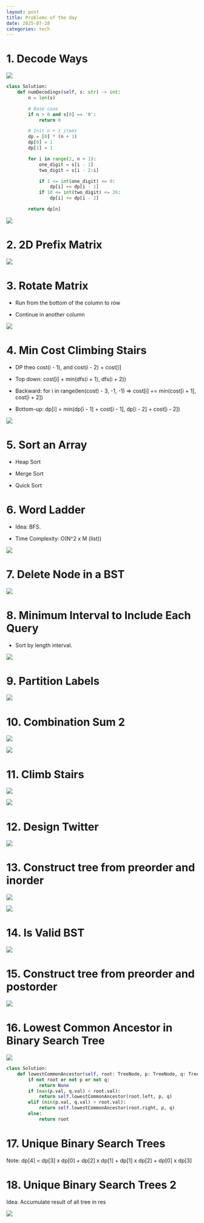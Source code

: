 ```yaml
---
layout: post
title: Problems of the day
date: 2025-07-28
categories: tech
---
```


# 1. Decode Ways

![](/images/Coding-Problems/decode-ways.png)

```python
class Solution:
    def numDecodings(self, s: str) -> int:
        n = len(s)

        # Base case
        if n > 0 and s[0] == '0':
            return 0

        # Init n + 1 items
        dp = [0] * (n + 1)
        dp[0] = 1
        dp[1] = 1

        for i in range(2, n + 1):
            one_digit = s[i - 1]
            two_digit = s[i - 2:i]

            if 1 <= int(one_digit) <= 9:
                dp[i] += dp[i - 1]
            if 10 <= int(two_digit) <= 26:
                dp[i] += dp[i - 2]

        return dp[n]
```

![](/images/Coding-Problems/decode-ways-magic.png)

# 2. 2D Prefix Matrix

![](/images/Coding-Problems/2d-prefix-magic.png)

# 3. Rotate Matrix

- Run from the bottom of the column to row

- Continue in another column

![](/images/Coding-Problems/rotate-matrix-magic.png)

# 4. Min Cost Climbing Stairs

- DP theo cost(i - 1), and cost(i - 2) + cost[i]

- Top down: cost[i] + min(dfs(i + 1), dfs(i + 2))

- Backward: for i in range(len(cost) - 3, -1, -1) => cost[i] += min(cost[i + 1], cost[i + 2])

- Bottom-up: dp[i] = min(dp[i - 1] + cost[i - 1], dp[i - 2] + cost[i - 2])

![](/images/Coding-Problems/climb-stair-magic.png)

# 5. Sort an Array

- Heap Sort

- Merge Sort

- Quick Sort

# 6. Word Ladder

- Idea: BFS.

- Time Complexity: O(N^2 x M (list))

![](/images/Coding-Problems/word-ladder-magic.png)

# 7. Delete Node in a BST

![](/images/Coding-Problems/min-of-the-right-subtree-magic.png)

# 8. Minimum Interval to Include Each Query

- Sort by length interval.

![](/images/Coding-Problems/minimum-interval-magic.png)

# 9. Partition Labels

![](/images/Coding-Problems/partition-labels.png)

# 10. Combination Sum 2

![](/images/Coding-Problems/combination-sum-2-magic.png)

![](/images/Coding-Problems/combination-sum-2-implement.png)

# 11. Climb Stairs

![](/images/Coding-Problems/climbing-stairs-magic.png)

![](/images/Coding-Problems/climbing-stairs-dp.png)

# 12. Design Twitter

![](/images/Coding-Problems/twitter-magic.png)

# 13. Construct tree from preorder and inorder

![](/images/Coding-Problems/construct-tree-magic.png)

![](/images/Coding-Problems/construct-tree-magic-2.png)

# 14. Is Valid BST

![](/images/Coding-Problems/is-valid-BST-magic.png)

# 15. Construct tree from preorder and postorder

![](/images/Coding-Problems/construct-pre-post-order-magic.png)

# 16. Lowest Common Ancestor in Binary Search Tree

![](/images/Coding-Problems/lca-magic.png)

```python
class Solution:
    def lowestCommonAncestor(self, root: TreeNode, p: TreeNode, q: TreeNode) -> TreeNode:
        if not root or not p or not q:
            return None
        if (max(p.val, q.val) < root.val):
            return self.lowestCommonAncestor(root.left, p, q)
        elif (min(p.val, q.val) > root.val):
            return self.lowestCommonAncestor(root.right, p, q)
        else:
            return root
```

# 17. Unique Binary Search Trees

Note: dp[4] = dp[3] x dp[0] + dp[2] x dp[1] + dp[1] x dp[2] + dp[0] x dp[3]

# 18. Unique Binary Search Trees 2

Idea: Accumulate result of all tree in res

![](/images/Coding-Problems/generate-BST-2-magic.png)
